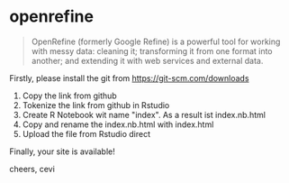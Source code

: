 # openrefine


> OpenRefine (formerly Google Refine) is a powerful tool for working with messy data: cleaning it; transforming it from one format into another; and extending it with web services and external data.

Firstly, please install the git from https://git-scm.com/downloads

1. Copy the link from github
2. Tokenize the link from github in Rstudio
3. Create R Notebook wit name "index". As a result ist index.nb.html
4. Copy and rename the index.nb.html with index.html
5. Upload the file from Rstudio direct

Finally, your site is available!

cheers,
cevi 
